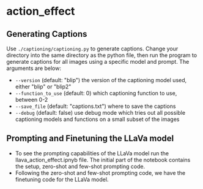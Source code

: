 # action_effect

## Generating Captions

Use `./captioning/captioning.py` to generate captions. Change your directory into the same directory as the python file, then run the program to generate captions for all images using a specific model and prompt. The arguments are below:

- `--version` (default: "blip") the version of the captioning model used, either "blip" or "blip2"
- `--function_to_use` (default: 0) which captioning function to use, between 0-2
- `--save_file` (default: "captions.txt") where to save the captions
- `--debug` (default: false) use debug mode which tries out all possible captioning models and functions on a small subset of the images

## Prompting and Finetuning the LLaVa model

- To see the prompting capabilities of the LLaVa model run the llava_action_effect.ipnyb file. The initial part of the notebook contains the setup, zero-shot and few-shot prompting code.
- Following the zero-shot and few-shot prompting code, we have the finetuning code for the LLaVa model.
